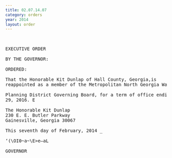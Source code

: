 ```yaml
---
title: 02.07.14.07
category: orders
year: 2014
layout: order
---
```


<pre> 

EXECUTIVE ORDER

BY THE GOVERNOR:

ORDERED:

That the Honorable Kit Dunlap of Hall County, Georgia,is
reappointed as a member of the Metropolitan North Georgia Water

Planning District Governing Board, for a term of office ending June
29, 2016. E

The Honorable Kit Dunlap
230 E. E. Butler Parkway
Gainesville, Georgia 30067

This seventh day of February, 2014 _

‘(\OI0~a~\E>e—aL

GOVERNOR

</pre>
